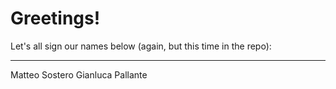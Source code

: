 # Greetings!

Let's all sign our names below (again, but this time in the repo):
___

Matteo Sostero
Gianluca Pallante
